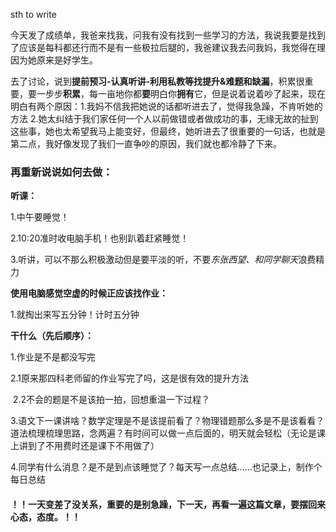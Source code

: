 sth to write

今天发了成绩单，我爸来找我，问我有没有找到一些学习的方法，我说我要是找到了应该是每科都还行而不是有一些极拉后腿的，我爸建议我去问我妈，我觉得在理因为她原来是好学生。

去了讨论，说到**提前预习-认真听讲-利用私教等找提升&难题和缺漏**，积累很重要，要一步步**积累**，每一亩地你都**要**明白你**拥有**它，但是说着说着吵了起来，现在明白有两个原因：1.我妈不信我把她说的话都听进去了，觉得我急躁，不肯听她的方法	2.她太纠结于我们家任何一个人以前做错或者做成功的事，无缘无故的扯到这些事，她也太希望我马上能变好，但最终，她听进去了很重要的一句话，也就是第二点，我好像发现了我们一直争吵的原因，我们就也都冷静了下来。

### **再重新说说如何去做：**

**听课：**

1.中午要睡觉！

2.10:20准时收电脑手机！也别趴着赶紧睡觉！

3.听讲，可以不那么积极激动但是要平淡的听，不要*东张西望、和同学聊天*浪费精力

**使用电脑感觉空虚的时候正应该找作业：**

1.就掏出来写五分钟！计时五分钟

**干什么（先后顺序）：**

1.作业是不是都没写完

2.1原来那四科老师留的作业写完了吗，这是很有效的提升方法

​	2.2不会的题是不是该拍一拍，回想重温一下过程？

3.语文下一课讲啥？数学定理是不是该提前看了？物理错题那么多是不是该看看？道法梳理梳理思路，念两遍？有时间可以做一点后面的，明天就会轻松（无论是课上讲到了不用费时还是课下不用做了）

4.同学有什么消息？是不是到点该睡觉了？每天写一点总结……也记录上，制作个每日总结



#### **！！一天变差了没关系，重要的是别急躁，下一天，再看一遍这篇文章，要摆回来心态，态度。！！**